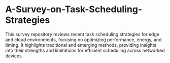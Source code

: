 # A-Survey-on-Task-Scheduling-Strategies
This survey repository reviews recent task scheduling strategies for edge and cloud environments, focusing on optimizing performance, energy, and timing. It highlights traditional and emerging methods, providing insights into their strengths and limitations for efficient scheduling across networked devices.

